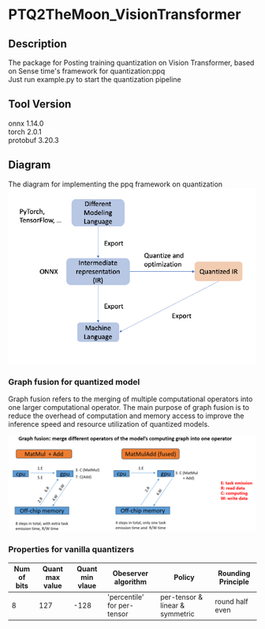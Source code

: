 # PTQ2TheMoon_VisionTransformer
## Description
The package for Posting training quantization on Vision Transformer, based on Sense time's framework for quantization:ppq  
Just run example.py to start the quantization pipeline  
## Tool Version
onnx 1.14.0  
torch 2.0.1  
protobuf 3.20.3  
## Diagram  
The diagram for implementing the ppq framework on quantization
![diagram](img/diagram.png)
### Graph fusion for quantized model  
Graph fusion refers to the merging of multiple computational operators into one larger computational operator. The main purpose of graph fusion is to reduce the overhead of computation and memory access to improve the inference speed and resource utilization of quantized models.  

![graph fusion](img/graphFusion.png)  
### Properties for vanilla quantizers
Num of bits | Quant max value  | Quant min vlaue | Obeserver algorithm | Policy | Rounding Principle
 ---- | ----- | ------ | ------- | -------- | ---------
8  | 127 | -128 | 'percentile' for per-tensor | per-tensor & linear & symmetric | round half even
